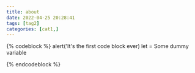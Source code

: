 ```yaml
---
title: about
date: 2022-04-25 20:28:41
tags: [tag2]
categories: [cat1,] 
---
```



{% codeblock %}
    alert('It's the first code block ever)
    let = Some dummy variable

{% endcodeblock %}